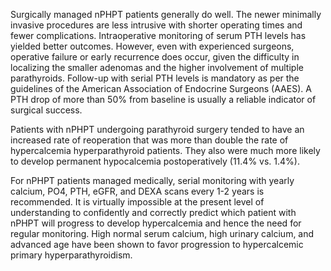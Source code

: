 Surgically managed nPHPT patients generally do well. The newer minimally invasive procedures are less intrusive with shorter operating times and fewer complications. Intraoperative monitoring of serum PTH levels has yielded better outcomes. However, even with experienced surgeons, operative failure or early recurrence does occur, given the difficulty in localizing the smaller adenomas and the higher involvement of multiple parathyroids. Follow-up with serial PTH levels is mandatory as per the guidelines of the American Association of Endocrine Surgeons (AAES). A PTH drop of more than 50% from baseline is usually a reliable indicator of surgical success.

Patients with nPHPT undergoing parathyroid surgery tended to have an increased rate of reoperation that was more than double the rate of hypercalcemia hyperparathyroid patients. They also were much more likely to develop permanent hypocalcemia postoperatively (11.4% vs. 1.4%).

For nPHPT patients managed medically, serial monitoring with yearly calcium, PO4, PTH, eGFR, and DEXA scans every 1-2 years is recommended. It is virtually impossible at the present level of understanding to confidently and correctly predict which patient with nPHPT will progress to develop hypercalcemia and hence the need for regular monitoring. High normal serum calcium, high urinary calcium, and advanced age have been shown to favor progression to hypercalcemic primary hyperparathyroidism.